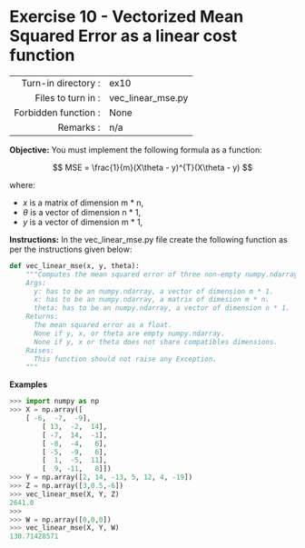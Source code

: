 # Exercise 10 - Vectorized Mean Squared Error as a linear cost function

|                         |                    |
| -----------------------:| ------------------ |
|   Turn-in directory :    |  ex10              |
|   Files to turn in :    |  vec_linear_mse.py |
|   Forbidden function :  |  None              |
|   Remarks :             |  n/a               |

**Objective:**
You must implement the following formula as a function:  

$$
MSE = \frac{1}{m}(X\theta - y)^{T}(X\theta - y)
$$

where:
- $x$ is a matrix of dimension m * n,
- $\theta$ is a vector of dimension n * 1,
- $y$ is a vector of dimension m * 1,

**Instructions:**
In the vec_linear_mse.py file create the following function as per the instructions given below:
```python
def vec_linear_mse(x, y, theta):
    """Computes the mean squared error of three non-empty numpy.ndarray, without any for-loop. The three arrays must have compatible dimensions.
    Args:
      y: has to be an numpy.ndarray, a vector of dimension m * 1.
      x: has to be an numpy.ndarray, a matrix of dimesion m * n.
      theta: has to be an numpy.ndarray, a vector of dimension n * 1.
    Returns:
      The mean squared error as a float.
      None if y, x, or theta are empty numpy.ndarray.
      None if y, x or theta does not share compatibles dimensions.
    Raises:
      This function should not raise any Exception.
    """
```

**Examples**
```python
>>> import numpy as np
>>> X = np.array([
	[ -6,  -7,  -9],
        [ 13,  -2,  14],
        [ -7,  14,  -1],
        [ -8,  -4,   6],
        [ -5,  -9,   6],
        [  1,  -5,  11],
        [  9, -11,   8]])
>>> Y = np.array([2, 14, -13, 5, 12, 4, -19])
>>> Z = np.array([3,0.5,-6])
>>> vec_linear_mse(X, Y, Z)
2641.0
>>>
>>> W = np.array([0,0,0])
>>> vec_linear_mse(X, Y, W)
130.71428571
```